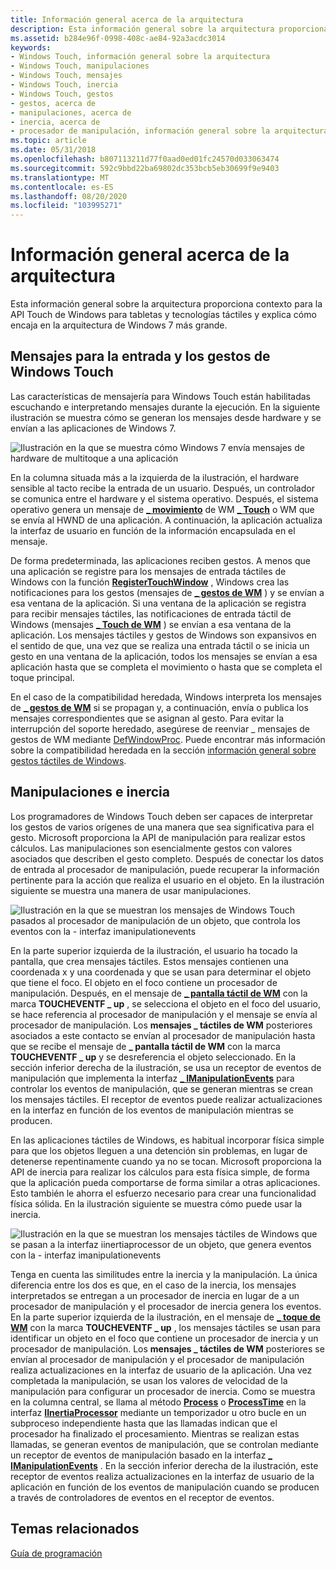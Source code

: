 ```yaml
---
title: Información general acerca de la arquitectura
description: Esta información general sobre la arquitectura proporciona contexto para la API Touch de Windows para tabletas y tecnologías táctiles y explica cómo encaja en la arquitectura de Windows 7 más grande.
ms.assetid: b284e96f-0998-408c-ae84-92a3acdc3014
keywords:
- Windows Touch, información general sobre la arquitectura
- Windows Touch, manipulaciones
- Windows Touch, mensajes
- Windows Touch, inercia
- Windows Touch, gestos
- gestos, acerca de
- manipulaciones, acerca de
- inercia, acerca de
- procesador de manipulación, información general sobre la arquitectura
ms.topic: article
ms.date: 05/31/2018
ms.openlocfilehash: b807113211d77f0aad0ed01fc24570d033063474
ms.sourcegitcommit: 592c9bbd22ba69802dc353bcb5eb30699f9e9403
ms.translationtype: MT
ms.contentlocale: es-ES
ms.lasthandoff: 08/20/2020
ms.locfileid: "103995271"
---
```

# <a name="architectural-overview"></a>Información general acerca de la arquitectura

Esta información general sobre la arquitectura proporciona contexto para la API Touch de Windows para tabletas y tecnologías táctiles y explica cómo encaja en la arquitectura de Windows 7 más grande.

## <a name="messages-for-windows-touch-input-and-gestures"></a>Mensajes para la entrada y los gestos de Windows Touch

Las características de mensajería para Windows Touch están habilitadas escuchando e interpretando mensajes durante la ejecución. En la siguiente ilustración se muestra cómo se generan los mensajes desde hardware y se envían a las aplicaciones de Windows 7.

![Ilustración en la que se muestra cómo Windows 7 envía mensajes de hardware de multitoque a una aplicación](images/wm-multitouch-messaging.png)

En la columna situada más a la izquierda de la ilustración, el hardware sensible al tacto recibe la entrada de un usuario. Después, un controlador se comunica entre el hardware y el sistema operativo. Después, el sistema operativo genera un mensaje de [**\_ movimiento**](wm-gesture.md) de WM [**\_ Touch**](wm-touchdown.md) o WM que se envía al HWND de una aplicación. A continuación, la aplicación actualiza la interfaz de usuario en función de la información encapsulada en el mensaje.

De forma predeterminada, las aplicaciones reciben gestos. A menos que una aplicación se registre para los mensajes de entrada táctiles de Windows con la función [**RegisterTouchWindow**](/windows/desktop/api/winuser/nf-winuser-registertouchwindow) , Windows crea las notificaciones para los gestos (mensajes de [**\_ gestos de WM**](wm-gesture.md) ) y se envían a esa ventana de la aplicación. Si una ventana de la aplicación se registra para recibir mensajes táctiles, las notificaciones de entrada táctil de Windows (mensajes [**\_ Touch de WM**](wm-touchdown.md) ) se envían a esa ventana de la aplicación. Los mensajes táctiles y gestos de Windows son expansivos en el sentido de que, una vez que se realiza una entrada táctil o se inicia un gesto en una ventana de la aplicación, todos los mensajes se envían a esa aplicación hasta que se completa el movimiento o hasta que se completa el toque principal.

En el caso de la compatibilidad heredada, Windows interpreta los mensajes de [**\_ gestos de WM**](wm-gesture.md) si se propagan y, a continuación, envía o publica los mensajes correspondientes que se asignan al gesto. Para evitar la interrupción del soporte heredado, asegúrese de reenviar \_ mensajes de gestos de WM mediante [DefWindowProc](/windows/win32/api/winuser/nf-winuser-defwindowproca). Puede encontrar más información sobre la compatibilidad heredada en la sección [información general sobre gestos táctiles de Windows](windows-touch-gestures-overview.md).

## <a name="manipulations-and-inertia"></a>Manipulaciones e inercia

Los programadores de Windows Touch deben ser capaces de interpretar los gestos de varios orígenes de una manera que sea significativa para el gesto. Microsoft proporciona la API de manipulación para realizar estos cálculos. Las manipulaciones son esencialmente gestos con valores asociados que describen el gesto completo. Después de conectar los datos de entrada al procesador de manipulación, puede recuperar la información pertinente para la acción que realiza el usuario en el objeto. En la ilustración siguiente se muestra una manera de usar manipulaciones.

![Ilustración en la que se muestran los mensajes de Windows Touch pasados al procesador de manipulación de un objeto, que controla los eventos con la \- interfaz imanipulationevents](images/manipulation-arch.png)

En la parte superior izquierda de la ilustración, el usuario ha tocado la pantalla, que crea mensajes táctiles. Estos mensajes contienen una coordenada x y una coordenada y que se usan para determinar el objeto que tiene el foco. El objeto en el foco contiene un procesador de manipulación. Después, en el mensaje de [**\_ pantalla táctil de WM**](wm-touchdown.md) con la marca **TOUCHEVENTF \_ up** , se selecciona el objeto en el foco del usuario, se hace referencia al procesador de manipulación y el mensaje se envía al procesador de manipulación. Los **mensajes \_ táctiles de WM** posteriores asociados a este contacto se envían al procesador de manipulación hasta que se recibe el mensaje de **\_ pantalla táctil de WM** con la marca **TOUCHEVENTF \_ up** y se desreferencia el objeto seleccionado. En la sección inferior derecha de la ilustración, se usa un receptor de eventos de manipulación que implementa la interfaz [**\_ IManipulationEvents**](/windows/win32/api/manipulations/nn-manipulations-_imanipulationevents) para controlar los eventos de manipulación, que se generan mientras se crean los mensajes táctiles. El receptor de eventos puede realizar actualizaciones en la interfaz en función de los eventos de manipulación mientras se producen.

En las aplicaciones táctiles de Windows, es habitual incorporar física simple para que los objetos lleguen a una detención sin problemas, en lugar de detenerse repentinamente cuando ya no se tocan. Microsoft proporciona la API de inercia para realizar los cálculos para esta física simple, de forma que la aplicación pueda comportarse de forma similar a otras aplicaciones. Esto también le ahorra el esfuerzo necesario para crear una funcionalidad física sólida. En la ilustración siguiente se muestra cómo puede usar la inercia.

![Ilustración en la que se muestran los mensajes táctiles de Windows que se pasan a la interfaz iinertiaprocessor de un objeto, que genera eventos con la \- interfaz imanipulationevents](images/inertia-arch.png)

Tenga en cuenta las similitudes entre la inercia y la manipulación. La única diferencia entre los dos es que, en el caso de la inercia, los mensajes interpretados se entregan a un procesador de inercia en lugar de a un procesador de manipulación y el procesador de inercia genera los eventos. En la parte superior izquierda de la ilustración, en el mensaje de [**\_ toque de WM**](wm-touchdown.md) con la marca **TOUCHEVENTF \_ up** , los mensajes táctiles se usan para identificar un objeto en el foco que contiene un procesador de inercia y un procesador de manipulación. Los **mensajes \_ táctiles de WM** posteriores se envían al procesador de manipulación y el procesador de manipulación realiza actualizaciones en la interfaz de usuario de la aplicación. Una vez completada la manipulación, se usan los valores de velocidad de la manipulación para configurar un procesador de inercia. Como se muestra en la columna central, se llama al método [**Process**](/windows/desktop/api/manipulations/nf-manipulations-iinertiaprocessor-process) o [**ProcessTime**](/windows/desktop/api/manipulations/nf-manipulations-iinertiaprocessor-processtime) en la interfaz [**IInertiaProcessor**](/windows/desktop/api/manipulations/nn-manipulations-iinertiaprocessor) mediante un temporizador u otro bucle en un subproceso independiente hasta que las llamadas indican que el procesador ha finalizado el procesamiento. Mientras se realizan estas llamadas, se generan eventos de manipulación, que se controlan mediante un receptor de eventos de manipulación basado en la interfaz [**\_ IManipulationEvents**](/windows/win32/api/manipulations/nn-manipulations-_imanipulationevents) . En la sección inferior derecha de la ilustración, este receptor de eventos realiza actualizaciones en la interfaz de usuario de la aplicación en función de los eventos de manipulación cuando se producen a través de controladores de eventos en el receptor de eventos.

## <a name="related-topics"></a>Temas relacionados

<dl> <dt>

[Guía de programación](programming-guide.md)
</dt> </dl>

 

 